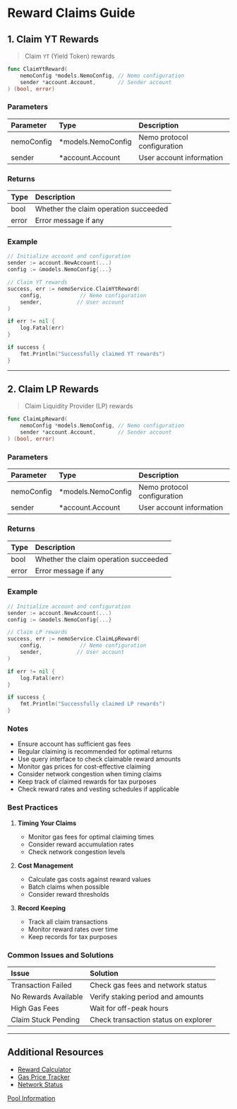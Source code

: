# Reward Claims Guide

## 1. Claim YT Rewards
> Claim `YT` (Yield Token) rewards

```go
func ClaimYtReward(
    nemoConfig *models.NemoConfig, // Nemo configuration
    sender *account.Account,       // Sender account
) (bool, error)
```

### Parameters
| Parameter | Type | Description |
|:----------|:-----|:------------|
| nemoConfig | *models.NemoConfig | Nemo protocol configuration |
| sender | *account.Account | User account information |

### Returns
| Type | Description |
|:-----|:------------|
| bool | Whether the claim operation succeeded |
| error | Error message if any |

### Example
```go
// Initialize account and configuration
sender := account.NewAccount(...)
config := &models.NemoConfig{...}

// Claim YT rewards
success, err := nemoService.ClaimYtReward(
    config,            // Nemo configuration
    sender,           // User account
)

if err != nil {
    log.Fatal(err)
}

if success {
    fmt.Println("Successfully claimed YT rewards")
}
```

---

## 2. Claim LP Rewards
> Claim Liquidity Provider (LP) rewards

```go
func ClaimLpReward(
    nemoConfig *models.NemoConfig, // Nemo configuration
    sender *account.Account,       // Sender account
) (bool, error)
```

### Parameters
| Parameter | Type | Description |
|:----------|:-----|:------------|
| nemoConfig | *models.NemoConfig | Nemo protocol configuration |
| sender | *account.Account | User account information |

### Returns
| Type | Description |
|:-----|:------------|
| bool | Whether the claim operation succeeded |
| error | Error message if any |

### Example
```go
// Initialize account and configuration
sender := account.NewAccount(...)
config := &models.NemoConfig{...}

// Claim LP rewards
success, err := nemoService.ClaimLpReward(
    config,            // Nemo configuration
    sender,           // User account
)

if err != nil {
    log.Fatal(err)
}

if success {
    fmt.Println("Successfully claimed LP rewards")
}
```

### Notes
- Ensure account has sufficient gas fees
- Regular claiming is recommended for optimal returns
- Use query interface to check claimable reward amounts
- Monitor gas prices for cost-effective claiming
- Consider network congestion when timing claims
- Keep track of claimed rewards for tax purposes
- Check reward rates and vesting schedules if applicable

### Best Practices
1. **Timing Your Claims**
    - Monitor gas fees for optimal claiming times
    - Consider reward accumulation rates
    - Check network congestion levels

2. **Cost Management**
    - Calculate gas costs against reward values
    - Batch claims when possible
    - Consider reward thresholds

3. **Record Keeping**
    - Track all claim transactions
    - Monitor reward rates over time
    - Keep records for tax purposes

### Common Issues and Solutions
| Issue | Solution |
|:------|:---------|
| Transaction Failed | Check gas fees and network status |
| No Rewards Available | Verify staking period and amounts |
| High Gas Fees | Wait for off-peak hours |
| Claim Stuck Pending | Check transaction status on explorer |

---

## Additional Resources
- [Reward Calculator](#)
- [Gas Price Tracker](#)
- [Network Status](#)

[Pool Information](/docs/PoolInformation.md)